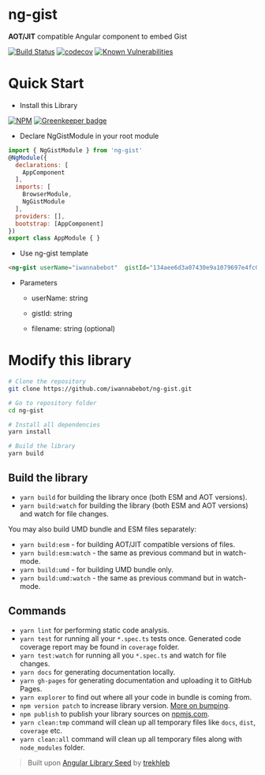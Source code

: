 # ng-gist
**AOT/JIT** compatible Angular component to embed Gist

[![Build Status](https://travis-ci.org/iwannabebot/ng-gist.svg?branch=master)](https://travis-ci.org/iwannabebot/ng-gist)
[![codecov](https://codecov.io/gh/iwannabebot/ng-gist/branch/master/graph/badge.svg)](https://codecov.io/gh/iwannabebot/ng-gist)
[![Known Vulnerabilities](https://snyk.io/test/github/iwannabebot/ng-gist/badge.svg)](https://snyk.io/test/github/iwannabebot/ng-gist)

# Quick Start 

 - Install this Library

[![NPM](https://nodei.co/npm/ng-gist.png?mini=true)](https://npmjs.org/package/ng-gist) [![Greenkeeper badge](https://badges.greenkeeper.io/iwannabebot/ng-gist.svg)](https://greenkeeper.io/)

 - Declare NgGistModule in your root module

```javascript
import { NgGistModule } from 'ng-gist'
@NgModule({
  declarations: [
    AppComponent
  ],
  imports: [
    BrowserModule,
    NgGistModule
  ],
  providers: [],
  bootstrap: [AppComponent]
})
export class AppModule { }
```
 - Use ng-gist template

```html 
<ng-gist userName="iwannabebot"  gistId="134aee6d3a07430e9a1079697e4fc03d" fileName="TestGist2.js"></ng-gist>
```

 - Parameters

   - userName: string
  
   - gistId:  string
  
   - filename: string (optional)


# Modify this library 

```bash
# Clone the repository
git clone https://github.com/iwannabebot/ng-gist.git

# Go to repository folder
cd ng-gist

# Install all dependencies
yarn install

# Build the library
yarn build
```
## Build the library
- `yarn build` for building the library once (both ESM and AOT versions).
- `yarn build:watch` for building the library (both ESM and AOT versions) and watch for file changes.

You may also build UMD bundle and ESM files separately:
- `yarn build:esm` - for building AOT/JIT compatible versions of files.
- `yarn build:esm:watch` - the same as previous command but in watch-mode.
- `yarn build:umd` - for building UMD bundle only.
- `yarn build:umd:watch` - the same as previous command but in watch-mode.


## Commands
- `yarn lint` for performing static code analysis.
- `yarn test` for running all your `*.spec.ts` tests once. Generated code coverage report may be found in `coverage` folder.
- `yarn test:watch` for running all you `*.spec.ts` and watch for file changes.
- `yarn docs` for generating documentation locally.
- `yarn gh-pages` for generating documentation and uploading it to GitHub Pages.
- `yarn explorer` to find out where all your code in bundle is coming from.
- `npm version patch` to increase library version. [More on bumping](https://docs.npmjs.com/cli/version).
- `npm publish` to publish your library sources on [npmjs.com](https://www.npmjs.com/).
- `yarn clean:tmp` command will clean up all temporary files like `docs`, `dist`, `coverage` etc.
- `yarn clean:all` command will clean up all temporary files along with `node_modules` folder. 

> Built upon [Angular Library Seed](https://github.com/trekhleb/angular-library-seed) by [trekhleb](https://github.com/trekhleb)